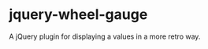 jquery-wheel-gauge
==================

A jQuery plugin for displaying a values in a more retro way.
